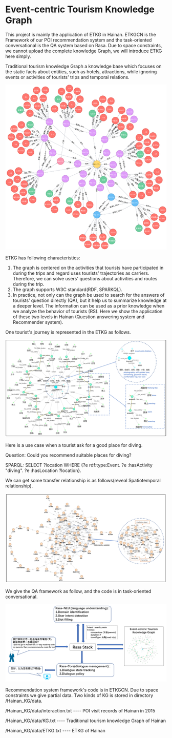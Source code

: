 # Event-centric Tourism Knowledge Graph
This project is mainly the application of ETKG in Hainan. ETKGCN is the Framework of our POI recommendation system and the task-oriented conversational is the QA system based on Rasa. Due to space constraints, we cannot upload the complete knowledge Graph, we will introduce ETKG here simply.

Traditional tourism knowledge Graph a knowledge base which focuses on the static facts about entities, such as hotels, attractions, while ignoring events or activities of tourists' trips and temporal relations.

![image](https://github.com/xcwujie123/Hainan_KG/blob/master/fig10.png)

ETKG has following characteristics:
1. The graph is centered on the activities that tourists have participated in during the trips and regard uses tourists' trajectories as carriers. Therefore, we can solve users' questions about activities and routes during the trip.
2. The graph supports W3C standard(RDF, SPARKQL).
3. In practice, not only can the graph be used to search for the answers of tourists’ question directly (QA), but it help us to summarize knowledge at a deeper level. The information can be used as a prior knowledge when we analyze the behavior of tourists (RS). Here we show the application of these two levels in Hainan (Question answering system and Recommender system).

One tourist's journey is represented in the ETKG as follows.

![image](https://github.com/xcwujie123/Hainan_KG/blob/master/fig5.png)

Here is a use case when a tourist ask for a good place for diving.

Question: Could you recommend suitable places for diving?

SPARQL: SELECT ?location WHERE {?e rdf:type:Event. ?e :hasActivity "diving". ?e :hasLocation ?location}.

We can get some transfer relationship is as follows(reveal Spatiotemporal relationship).

![image](https://github.com/xcwujie123/Hainan_KG/blob/master/fig6.png)

We give the QA framework as follow, and the code is in task-oriented conversational.

![image](https://github.com/xcwujie123/Hainan_KG/blob/master/fig7.png)

Recommendation system framework's code is in ETKGCN. Due to space constraints we give partial data. Two kinds of KG is stored in directory /Hainan_KG/data.

/Hainan_KG/data/interaction.txt  ---- POI visit records of Hainan in 2015

/Hainan_KG/data/KG.txt  ---- Traditional tourism knowledge Graph of Hainan

/Hainan_KG/data/ETKG.txt ---- ETKG of Hainan
